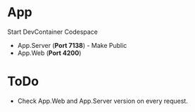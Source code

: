 # App
Start DevContainer Codespace
* App.Server (**Port 7138**) - Make Public
* App.Web (**Port 4200**)

# ToDo
* Check App.Web and App.Server version on every request.
